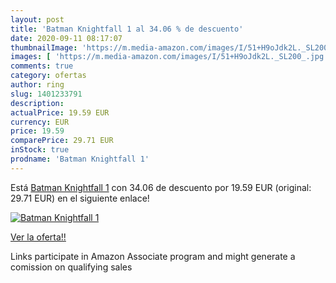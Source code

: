 ```yaml
---
layout: post
title: 'Batman Knightfall 1 al 34.06 % de descuento'
date: 2020-09-11 08:17:07
thumbnailImage: 'https://m.media-amazon.com/images/I/51+H9oJdk2L._SL200_.jpg'
images: [ 'https://m.media-amazon.com/images/I/51+H9oJdk2L._SL200_.jpg' ]
comments: true
category: ofertas
author: ring
slug: 1401233791
description:
actualPrice: 19.59 EUR
currency: EUR
price: 19.59
comparePrice: 29.71 EUR
inStock: true
prodname: 'Batman Knightfall 1'
---
```


Está [Batman Knightfall 1](https://www.amazon.it/dp/1401233791/?tag=tolees00-21) con 34.06 de descuento por 19.59 EUR (original: 29.71 EUR) en el siguiente enlace!

[![Batman Knightfall 1](https://m.media-amazon.com/images/I/51+H9oJdk2L._SL200_.jpg)](https://www.amazon.it/dp/1401233791/?tag=tolees00-21)

[Ver la oferta!!](https://www.amazon.it/dp/1401233791/?tag=tolees00-21)

Links participate in Amazon Associate program and might generate a comission on qualifying sales


